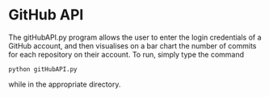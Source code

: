 # GitHub API
The gitHubAPI.py program allows the user to enter the login credentials of a GitHub account, 
and then visualises on a bar chart the number of commits for each repository on their account.
To run, simply type the command
```
python gitHubAPI.py
```
while in the appropriate directory.
